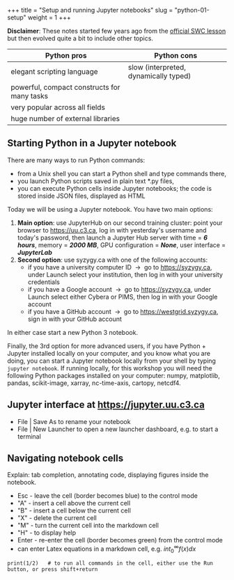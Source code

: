 +++
title = "Setup and running Jupyter notebooks"
slug = "python-01-setup"
weight = 1
+++

**Disclaimer**: These notes started few years ago from the [official SWC lesson](https://software-carpentry.org/lessons)
but then evolved quite a bit to include other topics.

Python pros                                 | Python cons
--------------------------------------------|------------------------
elegant scripting language                  | slow (interpreted, dynamically typed)
powerful, compact constructs for many tasks |
very popular across all fields              |
huge number of external libraries           |

## Starting Python in a Jupyter notebook

There are many ways to run Python commands:

* from a Unix shell you can start a Python shell and type commands there,
* you launch Python scripts saved in plain text *.py files,
* you can execute Python cells inside Jupyter notebooks; the code is stored inside JSON files, displayed as HTML

Today we will be using a Jupyter notebook. You have two main options:

1. **Main option**: use JupyterHub on our second training cluster: point your browser to https://uu.c3.ca, log in with yesterday's
   username and today's password, then launch a Jupyter Hub server with time = ***6 hours***, memory = ***2000 MB***, GPU configuration
   = ***None***, user interface = ***JupyterLab***
1. **Second option**: use syzygy.ca with one of the following accounts:
    - if you have a university computer ID &nbsp;&rarr;&nbsp; go to https://syzygy.ca, under Launch select your
      institution, then log in with your university credentials
    - if you have a Google account &nbsp;&rarr;&nbsp; go to https://syzygy.ca, under Launch select either Cybera or
      PIMS, then log in with your Google account
	- if you have a GitHub account &nbsp;&rarr;&nbsp; go to https://westgrid.syzygy.ca, sign in with your GitHub account

<!-- Note that syzygy.ca is a free community service run on Compute Canada cloud and used heavily for undergraduate teaching, -->
<!-- with no uptime guarantees. In other words, it usually works, but it could be unstable or down. -->

In either case start a new Python 3 notebook.

<!-- This will open a browser page pointing to the Jupyter server (remote except for the last option). Click on New -> -->
<!-- Python 3. -->

Finally, the 3rd option for more advanced users, if you have Python + Jupyter installed locally on your computer, and
you know what you are doing, you can start a Jupyter notebook locally from your shell by typing `jupyter notebook`. If
running locally, for this workshop you will need the following Python packages installed on your computer: numpy,
matplotlib, pandas, scikit-image, xarray, nc-time-axis, cartopy, netcdf4.

## Jupyter interface at https://jupyter.uu.c3.ca

- File | Save As to rename your notebook
- File | New Launcher to open a new launcher dashboard, e.g. to start a terminal

## Navigating notebook cells

Explain: tab completion, annotating code, displaying figures inside the notebook.

* Esc - leave the cell (border becomes blue) to the control mode
* "A" - insert a cell above the current cell
* "B" - insert a cell below the current cell
* "X" - delete the current cell
* "M" - turn the current cell into the markdown cell
* "H" - to display help
* Enter - re-enter the cell (border becomes green) from the control mode
* can enter Latex equations in a markdown cell, e.g. $int_0^\infty f(x)dx$

~~~ {.python}
print(1/2)   # to run all commands in the cell, either use the Run button, or press shift+return
~~~
